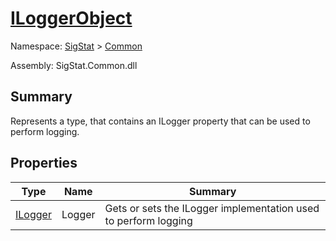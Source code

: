 # [ILoggerObject](./ILoggerObject.md)

Namespace: [SigStat]() > [Common]()

Assembly: SigStat.Common.dll

## Summary
Represents a type, that contains an ILogger property that can be used to perform logging.

## Properties

| Type | Name | Summary | 
| --- | --- | --- | 
| [ILogger](./ILoggerObject.md) | Logger | Gets or sets the ILogger implementation used to perform logging | 


